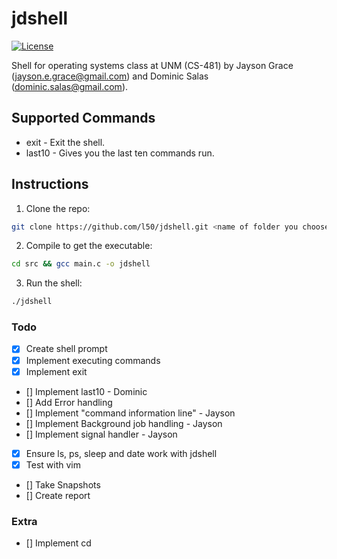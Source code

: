 # jdshell

[![License](http://img.shields.io/:license-mit-blue.svg)](http://doge.mit-license.org)

Shell for operating systems class at UNM (CS-481) by Jayson Grace (jayson.e.grace@gmail.com) and Dominic Salas (dominic.salas@gmail.com).


## Supported Commands
* exit - Exit the shell.
* last10 - Gives you the last ten commands run.

## Instructions

1. Clone the repo:
```bash
git clone https://github.com/l50/jdshell.git <name of folder you choose> && cd <name of folder you chose>
```
2. Compile to get the executable:
```bash
cd src && gcc main.c -o jdshell
```

3. Run the shell:
```bash
./jdshell
```

### Todo
- [x] Create shell prompt
- [x] Implement executing commands
- [x] Implement exit
- [] Implement last10 - Dominic
- [] Add Error handling  
- [] Implement "command information line" - Jayson
- [] Implement Background job handling - Jayson
- [] Implement signal handler - Jayson
- [x] Ensure ls, ps, sleep and date work with jdshell
- [x] Test with vim
- [] Take Snapshots
- [] Create report

### Extra
- [] Implement cd
